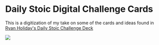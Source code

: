 # Daily Stoic Digital Challenge Cards

This is a digitization of my take on some of the cards and ideas found in [Ryan Holiday's Daily Stoic Challenge Deck](https://store.dailystoic.com/products/daily-stoic-challenge-deck)

![](https://cdn.shopify.com/s/files/1/1757/6457/files/Cards10_540x.jpg?v=1575218871)
